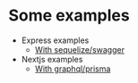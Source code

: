 # Some examples
- Express examples
  - [With sequelize/swagger](examples/express-sequelize-example/README.md)
- Nextjs examples
  - [With graphql/prisma](examples/nextjs-prisma-graphql-example/README.md)